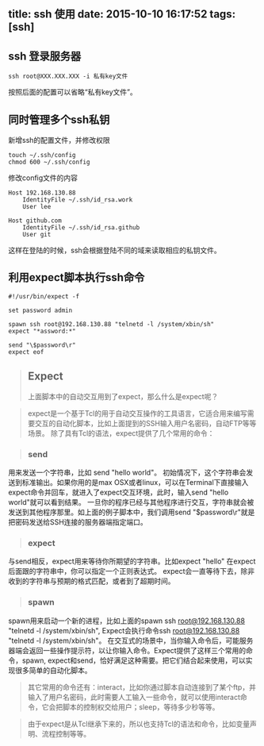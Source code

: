 title: ssh 使用
date: 2015-10-10 16:17:52
tags: [ssh]
---

## ssh 登录服务器
```
ssh root@XXX.XXX.XXX -i 私有key文件
```
按照后面的配置可以省略“私有key文件”。

## 同时管理多个ssh私钥
新增ssh的配置文件，并修改权限
```
touch ~/.ssh/config
chmod 600 ~/.ssh/config
```
修改config文件的内容
```
Host 192.168.130.88
    IdentityFile ~/.ssh/id_rsa.work
    User lee
 
Host github.com
    IdentityFile ~/.ssh/id_rsa.github
    User git
```
这样在登陆的时候，ssh会根据登陆不同的域来读取相应的私钥文件。


## 利用expect脚本执行ssh命令
```
#!/usr/bin/expect -f

set password admin

spawn ssh root@192.168.130.88 "telnetd -l /system/xbin/sh"
expect "*assword:*"  
  
send "\$password\r"  
expect eof

```

> ## Expect
> 上面脚本中的自动交互用到了expect，那么什么是expect呢？

> expect是一个基于Tcl的用于自动交互操作的工具语言，它适合用来编写需要交互的自动化脚本，比如上面提到的SSH输入用户名密码，自动FTP等等场景。
除了具有Tcl的语法，expect提供了几个常用的命令：

> ### send
用来发送一个字符串，比如 send "hello world"。
初始情况下，这个字符串会发送到标准输出。如果你用的是max OSX或者linux，可以在Terminal下直接输入expect命令并回车，就进入了expect交互环境，此时，输入send "hello world"就可以看到结果。
一旦你的程序已经与其他程序进行交互，字符串就会被发送到其他程序那里。如上面的例子脚本中，我们调用send "\$password\r"就是把密码发送给SSH连接的服务器端指定端口。

> ### expect
与send相反，expect用来等待你所期望的字符串。比如expect "hello"
在expect后面跟的字符串中，你可以指定一个正则表达式。
expect会一直等待下去，除非收到的字符串与预期的格式匹配，或者到了超期时间。

> ### spawn
spawn用来启动一个新的进程，比如上面的spawn ssh root@192.168.130.88 "telnetd -l /system/xbin/sh", Expect会执行命令ssh root@192.168.130.88 "telnetd -l /system/xbin/sh"。
在交互式的场景中，当你输入命令后，可能服务器端会返回一些操作提示符，以让你输入命令。Expect提供了这样三个常用的命令，spawn, expect和send，恰好满足这种需要。把它们结合起来使用，可以实现很多简单的自动化脚本。
 
> 其它常用的命令还有：interact，比如你通过脚本自动连接到了某个ftp，并输入了用户名密码，此时需要人工输入一些命令，就可以使用interact命令，它会把脚本的控制权交给用户；sleep，等待多少秒等等。
 
> 由于expect是从Tcl继承下来的，所以也支持Tcl的语法和命令，比如变量声明、流程控制等等。


